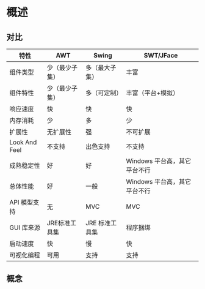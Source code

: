 # 概述

## 对比

| 特性          | AWT            | Swing          | SWT/JFace                    |
| ------------- | -------------- | -------------- | ---------------------------- |
| 组件类型      | 少（最少子集） | 多（最大子集） | 丰富                         |
| 组件特性      | 少（最少子集） | 多（可定制）   | 丰富（平台+模拟）            |
| 响应速度      | 快             | 快             | 快                           |
| 内存消耗      | 少             | 多             | 少                           |
| 扩展性        | 无扩展性       | 强             | 不可扩展                     |
| Look And Feel | 不支持         | 出色支持       | 不支持                       |
| 成熟稳定性    | 好             | 好             | Windows 平台高，其它平台不行 |
| 总体性能      | 好             | 一般           | Windows 平台高，其它平台不行 |
| API 模型支持  | 无             | MVC            | MVC                          |
| GUI 库来源    | JRE标准工具集  | JRE 标准工具集 | 程序捆绑                     |
| 启动速度      | 快             | 慢             | 快                           |
| 可视化编程    | 可用           | 支持           | 支持                         |

  

## 概念



